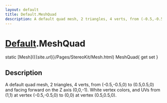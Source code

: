 ```yaml
---
layout: default
title: Default.MeshQuad
description: A default quad mesh, 2 triangles, 4 verts, from (-0.5,-0.5,0) to (0.5,0.5,0) and facing forward on the Z axis (0,0,-1). White vertex colors, and UVs from (1,1) at vertex (-0.5,-0.5,0) to (0,0) at vertex (0.5,0.5,0).
---
```

# [Default]({{site.url}}/Pages/StereoKit/Default.html).MeshQuad

<div class='signature' markdown='1'>
static [Mesh]({{site.url}}/Pages/StereoKit/Mesh.html) MeshQuad{ get set }
</div>

## Description
A default quad mesh, 2 triangles, 4 verts, from
(-0.5,-0.5,0) to (0.5,0.5,0) and facing forward on the Z axis
(0,0,-1). White vertex colors, and UVs from (1,1) at vertex
(-0.5,-0.5,0) to (0,0) at vertex (0.5,0.5,0).

